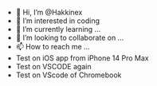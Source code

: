 - 👋 Hi, I’m @Hakkinex
- 👀 I’m interested in coding
- 🌱 I’m currently learning ...
- 💞️ I’m looking to collaborate on ...
- 📫 How to reach me ...
- Test on iOS app from iPhone 14 Pro Max
- Test on VSCODE again
- Test on VScode of Chromebook


<!---
Hakkinex/Hakkinex is a ✨ special ✨ repository because its `README.md` (this file) appears on your GitHub profile.
You can click the Preview link to take a look at your changes.
--->
